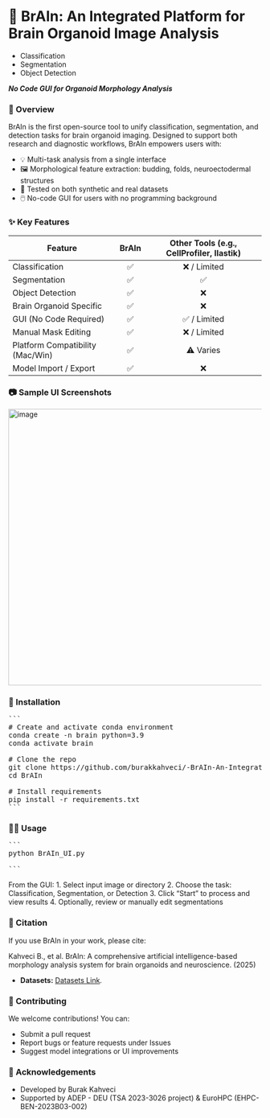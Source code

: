 # 🧠 BrAIn: An Integrated Platform for Brain Organoid Image Analysis

* Classification
* Segmentation
* Object Detection
  
***No Code GUI for Organoid Morphology Analysis***

### 📌 Overview

BrAIn is the first open-source tool to unify classification, segmentation, and detection tasks for brain organoid imaging. Designed to support both research and diagnostic workflows, BrAIn empowers users with:

* 💡 Multi-task analysis from a single interface
* 🖼️ Morphological feature extraction: budding, folds, neuroectodermal structures
* 🧪 Tested on both synthetic and real datasets
* 🖱️ No-code GUI for users with no programming background


### ✨ Key Features

| Feature                             | BrAIn | Other Tools (e.g., CellProfiler, Ilastik) |
|-------------------------------------|:-----:|:-----------------------------------------:|
| Classification                     | ✅    | ❌ / Limited                              |
| Segmentation                       | ✅    | ✅                                        |
| Object Detection                   | ✅    | ❌                                        |
| Brain Organoid Specific            | ✅    | ❌                                        |
| GUI (No Code Required)             | ✅    | ✅ / Limited                              |
| Manual Mask Editing                | ✅    | ❌ / Limited                              |
| Platform Compatibility (Mac/Win)  | ✅    | ⚠️ Varies                                 |
| Model Import / Export              | ✅    | ❌                                        |


### 📷 Sample UI Screenshots


<img width="550" alt="image" src="[https://github.com/user-attachments/assets/049bf461-9014-45ea-bdfa-970702e49726](https://github.com/burakkahveci/-BrAIn-An-Integrated-Morphology-Analysis-Platform-for-Brain-Organoid-Image-Analysis/blob/main/Picture1.png)" />


### 🚀 Installation

<pre lang="markdown">
```
# Create and activate conda environment
conda create -n brain python=3.9
conda activate brain

# Clone the repo
git clone https://github.com/burakkahveci/-BrAIn-An-Integrated-Morphology-Analysis-Platform-for-Brain-Organoid-Image-Analysis.git
cd BrAIn

# Install requirements
pip install -r requirements.txt
```
</pre>

### 🧑‍💻 Usage

<pre lang="markdown">
```
python BrAIn_UI.py
	
```
</pre>

From the GUI:
	1.	Select input image or directory
	2.	Choose the task: Classification, Segmentation, or Detection
	3.	Click “Start” to process and view results
	4.	Optionally, review or manually edit segmentations

### 📒 Citation

If you use BrAIn in your work, please cite:

Kahveci B., et al. BrAIn: A comprehensive artificial intelligence-based morphology analysis system for brain organoids and neuroscience. (2025)

* **Datasets:**
[Datasets Link](https://zenodo.org/records/15503283?token=eyJhbGciOiJIUzUxMiIsImlhdCI6MTc0ODA5MzM2OCwiZXhwIjoxNzU5MDE3NTk5fQ.eyJpZCI6ImYzMzM2ZDI2LTVjNjktNDk2Yy04YzY5LWQwODViMjgwMWNlNyIsImRhdGEiOnt9LCJyYW5kb20iOiI0ZGQwZTY2NGQ3ODU4OTQ5ZjJhMTA5ZjcwZDE0MjMzYiJ9.3DR3CqZN1GgFf1pPGgjvob4B52mDWO4RW-JZk_7Yk2-qN4Zln9dVTN7yEN_6o_Zt4JsVAykiTmKTGAKU-Pkc6w).

### 🤝 Contributing

We welcome contributions! You can:

* Submit a pull request
* Report bugs or feature requests under Issues
* Suggest model integrations or UI improvements

 
### 🧠 Acknowledgements

* Developed by Burak Kahveci
* Supported by ADEP - DEU (TSA 2023-3026 project) & EuroHPC (EHPC-BEN-2023B03-002)
